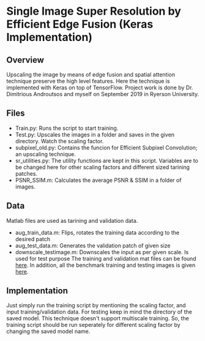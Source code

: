 # Single Image Super Resolution by Efficient Edge Fusion (Keras Implementation)

## Overview

Upscaling the image by means of edge fusion and spatial attention technique preserve the high level features. Here the technique is implemented with Keras on top of TensorFlow. Project work is done by Dr. Dimitrious Androutsos and myself on September 2019 in Ryerson University.

## Files

* Train.py: Runs the script to start training.
* Test.py: Upscales the images in a folder and saves in the given directory. Watch the scaling factor.
* subpixel_old.py: Contains the funcion for Efficient Subpixel Convolution; an upscaling technique.
* sr_utilities.py: The utility functions are kept in this script. Variables are to be changed here for other scaling factors and different sized tarining patches.
* PSNR_SSIM.m: Calculates the average PSNR & SSIM in a folder of images.

## Data

Matlab files are used as tarining and validation data. 
* aug_train_data.m: Flips, rotates the training data according to the desired patch
* aug_test_data.m: Generates the validation patch of given size
* downscale_testimage.m: Downscales the input as per given scale. Is used for test purpose 
The training and validation mat files can be found [here](https://drive.google.com/file/d/1ug-B6FPuWfFKLays91rGUBuyrc9tHJD6/view?usp=sharing).
In addition, all the benchmark training and testing images is given [here](https://drive.google.com/file/d/1ug-B6FPuWfFKLays91rGUBuyrc9tHJD6/view?usp=sharing).  

## Implementation

Just simply run the training script by mentioning the scaling factor, and input training/validation data. For testing keep in mind the directory of the saved model. This technique doesn't support multiscale training. So, the training script should be run seperately for different scaling factor by changing the saved model name. 
